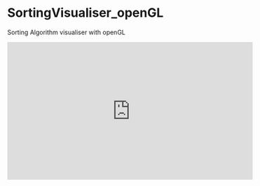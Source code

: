 # SortingVisualiser_openGL
Sorting Algorithm visualiser with openGL
<iframe width="560" height="315" src="https://www.youtube.com/embed/XhiCJE0mmHE" frameborder="0" allow="accelerometer; autoplay; encrypted-media; gyroscope; picture-in-picture" allowfullscreen></iframe>
